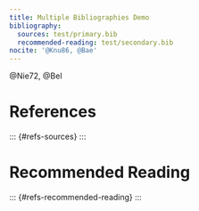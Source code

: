```yaml
---
title: Multiple Bibliographies Demo
bibliography:
  sources: test/primary.bib
  recommended-reading: test/secondary.bib
nocite: '@Knu86, @Bae'
---
```

@Nie72, @Bel

# References

::: {#refs-sources}
:::

# Recommended Reading

::: {#refs-recommended-reading}
:::

